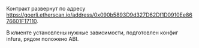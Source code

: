 Контракт развернут по адресу https://goerli.etherscan.io/address/0x090b5893D9d327D62Df1D0910Ee8676601F17110.

В клиенте установлены нужные зависимости, подготовлен конфиг infura, рядом положено ABI.